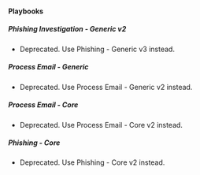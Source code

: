 
#### Playbooks
##### Phishing Investigation - Generic v2
- Deprecated. Use Phishing - Generic v3 instead.
##### Process Email - Generic
- Deprecated. Use Process Email - Generic v2 instead.
##### Process Email - Core
- Deprecated. Use Process Email - Core v2 instead.
##### Phishing - Core
- Deprecated. Use Phishing - Core v2 instead.
